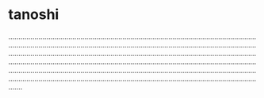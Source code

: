 # tanoshi
...............................................................................................................................................................................................................................................................................................................................................................................................................................................................................................................................................................................................................................................................................................................................................................................